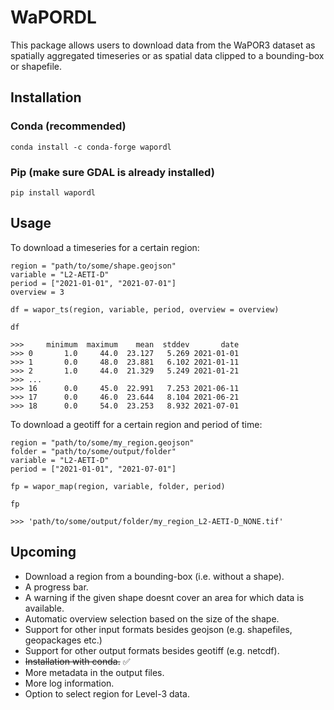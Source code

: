 # WaPORDL

This package allows users to download data from the WaPOR3 dataset as spatially aggregated timeseries or as spatial data clipped to a bounding-box or shapefile.

## Installation

### Conda (recommended)
`conda install -c conda-forge wapordl`

### Pip (make sure GDAL is already installed)
`pip install wapordl`

## Usage

To download a timeseries for a certain region:

    region = "path/to/some/shape.geojson"
    variable = "L2-AETI-D"
    period = ["2021-01-01", "2021-07-01"]
    overview = 3

    df = wapor_ts(region, variable, period, overview = overview)
    
    df

    >>>     minimum  maximum    mean  stddev       date
    >>> 0       1.0     44.0  23.127   5.269 2021-01-01
    >>> 1       0.0     48.0  23.881   6.102 2021-01-11
    >>> 2       1.0     44.0  21.329   5.249 2021-01-21
    >>> ...
    >>> 16      0.0     45.0  22.991   7.253 2021-06-11
    >>> 17      0.0     46.0  23.644   8.104 2021-06-21
    >>> 18      0.0     54.0  23.253   8.932 2021-07-01


To download a geotiff for a certain region and period of time:

    region = "path/to/some/my_region.geojson"
    folder = "path/to/some/output/folder"
    variable = "L2-AETI-D"
    period = ["2021-01-01", "2021-07-01"]

    fp = wapor_map(region, variable, folder, period)

    fp

    >>> 'path/to/some/output/folder/my_region_L2-AETI-D_NONE.tif'

## Upcoming

- Download a region from a bounding-box (i.e. without a shape).
- A progress bar.
- A warning if the given shape doesnt cover an area for which data is available.
- Automatic overview selection based on the size of the shape.
- Support for other input formats besides geojson (e.g. shapefiles, geopackages etc.)
- Support for other output formats besides geotiff (e.g. netcdf).
- ~~Installation with conda.~~ ✅
- More metadata in the output files.
- More log information.
- Option to select region for Level-3 data.